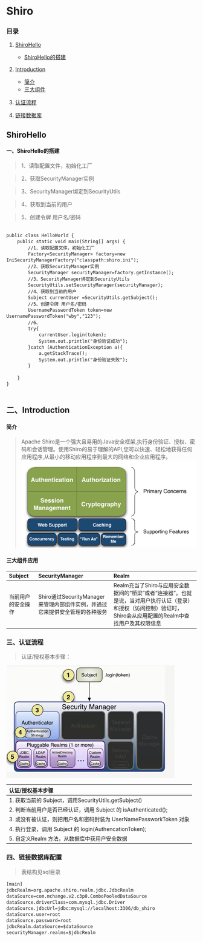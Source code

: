 # Shiro
### 目录

1. [ShiroHello](#ShiroHello)
    - [ShiroHello的搭建](#ShiroHello的搭建)
2. [Introduction](#introduction)
	- [简介](#简介)
    - [三大组件](#三大组件应用)
 
3. [认证流程](#认证流程)
    
4. [链接数据库](#链接数据库配置)

## ShiroHello
#### 一、ShiroHello的搭建
> 1、读取配置文件，初始化工厂

> 2、获取SecurityManager实例

> 3、SecurityManager绑定到SecurityUtils

> 4、获取到当前的用户

> 5、创建令牌 用户名/密码
```

public class HelloWorld {
    public static void main(String[] args) {
        //1、读取配置文件，初始化工厂
        Factory<SecurityManager> factory=new IniSecurityManagerFactory("classpath:shiro.ini");
        //2、获取SecurityManager实例
        SecurityManager securityManager=factory.getInstance();
        //3、SecurityManager绑定到SecurityUtils
        SecurityUtils.setSecurityManager(securityManager);
        //4、获取到当前的用户
        Subject currentUser =SecurityUtils.getSubject();
        //5、创建令牌 用户名/密码
        UsernamePasswordToken token=new UsernamePasswordToken("wby","123");
        //6、
        try{
            currentUser.login(token);
            System.out.println("身份验证成功");
        }catch (AuthenticationException a){
            a.getStackTrace();
            System.out.println("身份验证失败");
        }

    }
}


```
##  二、Introduction
#### 简介
> Apache Shiro是一个强大且易用的Java安全框架,执行身份验证、授权、密码和会话管理。使用Shiro的易于理解的API,您可以快速、轻松地获得任何应用程序,从最小的移动应用程序到最大的网络和企业应用程序。
![shiro.PNG](img/shiro.PNG)

#### 三大组件应用

 |Subject|SecurityManager |Realm|
 | :-----   |  :-----   |  :-----   | 
 |当前用户的安全操作|Shiro通过SecurityManager来管理内部组件实例，并通过它来提供安全管理的各种服务| Realm充当了Shiro与应用安全数据间的“桥梁”或者“连接器”。也就是说，当对用户执行认证（登录）和授权（访问控制）验证时，Shiro会从应用配置的Realm中查找用户及其权限信息|
 
 
 ### 三、认证流程
 
 > 认证/授权基本步骤：
 
![shiro.PNG](img/认证过程.PNG)
 
  |认证/授权基本步骤|
  | :-----   | 
  | 1. 获取当前的 Subject，调用SecurityUtils.getSubject()|
  | 2. 判断当前用户是否已经认证，调用 Subject 的 isAuthenticated();|
  | 3. 或没有被认证，则把用户名和密码封装为 UserNamePassworkToken 对象|
  | 4. 执行登录，调用 Subject 的 login(AuthencationToken);|
  | 5. 自定义Realm 方法，从数据库中获用户安全数据|


 ###  四、链接数据库配置

>表结构见sql目录 

```
[main]
jdbcRealm=org.apache.shiro.realm.jdbc.JdbcRealm
dataSource=com.mchange.v2.c3p0.ComboPooledDataSource
dataSource.driverClass=com.mysql.jdbc.Driver
dataSource.jdbcUrl=jdbc:mysql://localhost:3306/db_shiro
dataSource.user=root
dataSource.password=root
jdbcRealm.dataSource=$dataSource
securityManager.realms=$jdbcRealm


```

 

 


 

 

